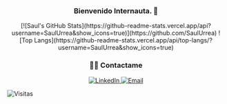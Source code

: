 <h3 align="center">Bienvenido Internauta. 👋</h3>

<p align="center">
  [![Saul's GitHub Stats](https://github-readme-stats.vercel.app/api?username=SaulUrrea&show_icons=true)](https://github.com/SaulUrrea)
  ![Top Langs](https://github-readme-stats.vercel.app/api/top-langs/?username=SaulUrrea&show_icons=true)
</p>


<h3 align="center"> 🤝🏻 Contactame </h3>


<p align="center">

<a href="https://www.linkedin.com/in/saul-esteban-urrea-osorio-2879511ba/">
  <img alt="LinkedIn" src="https://img.shields.io/badge/LinkedIn-Saul%20Urrea-blue?style=flat-square&logo=linkedin">
</a>

<a href="mailto:saul5577@gmail.com">
  <img alt="Email" src="https://img.shields.io/badge/Email-saul5577@gmail.com-blue?style=flat-square&logo=gmail">
</a>
  
![Visitas](https://visitor-badge.laobi.icu/badge?page_id=SaulUrrea.SaulUrrea)
</p>

